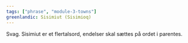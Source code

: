 ```yaml
---
tags: ["phrase", "module-3-towns"]
greenlandic: Sisimiut (Sisimioq)
---
```

Svag. Sisimiut er et flertalsord, endelser skal sættes på ordet i parentes.